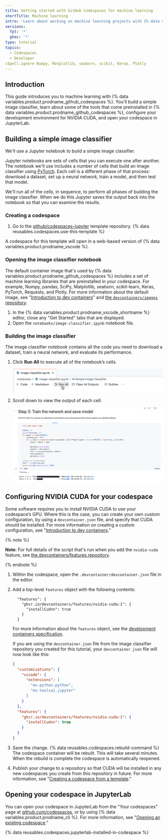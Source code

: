 ```yaml
---
title: Getting started with GitHub Codespaces for machine learning
shortTitle: Machine learning
intro: 'Learn about working on machine learning projects with {% data variables.product.prodname_github_codespaces %} and its out-of-the-box tools.'
versions:
  fpt: '*'
  ghec: '*'
type: tutorial
topics:
  - Codespaces
  - Developer
cSpell:ignore Numpy, Matplotlib, seaborn, scikit, Keras, Plotly
---
```


## Introduction

This guide introduces you to machine learning with {% data variables.product.prodname_github_codespaces %}. You’ll build a simple image classifier, learn about some of the tools that come preinstalled in {% data variables.product.prodname_github_codespaces %}, configure your development environment for NVIDIA CUDA, and open your codespace in JupyterLab.

## Building a simple image classifier

We'll use a Jupyter notebook to build a simple image classifier.

Jupyter notebooks are sets of cells that you can execute one after another. The notebook we'll use includes a number of cells that build an image classifier using [PyTorch](https://pytorch.org/). Each cell is a different phase of that process: download a dataset, set up a neural network, train a model, and then test that model.

We'll run all of the cells, in sequence, to perform all phases of building the image classifier. When we do this Jupyter saves the output back into the notebook so that you can examine the results.

### Creating a codespace

1. Go to the [github/codespaces-jupyter](https://github.com/github/codespaces-jupyter) template repository.
{% data reusables.codespaces.use-this-template %}

A codespace for this template will open in a web-based version of {% data variables.product.prodname_vscode %}.

### Opening the image classifier notebook

The default container image that's used by {% data variables.product.prodname_github_codespaces %} includes a set of machine learning libraries that are preinstalled in your codespace. For example, Numpy, pandas, SciPy, Matplotlib, seaborn, scikit-learn, Keras, PyTorch, Requests, and Plotly. For more information about the default image, see "[Introduction to dev containers](/codespaces/setting-up-your-project-for-codespaces/adding-a-dev-container-configuration/introduction-to-dev-containers#using-the-default-dev-container-configuration)" and [the `devcontainers/images` repository](https://github.com/devcontainers/images/tree/main/src/universal).

1. In the {% data variables.product.prodname_vscode_shortname %} editor, close any "Get Started" tabs that are displayed.
1. Open the `notebooks/image-classifier.ipynb` notebook file.

### Building the image classifier

The image classifier notebook contains all the code you need to download a dataset, train a neural network, and evaluate its performance.

1. Click **Run All** to execute all of the notebook’s cells.

   ![Screenshot of the Run All button](/assets/images/help/codespaces/jupyter-run-all.png)

1. Scroll down to view the output of each cell.

   ![Screenshot of Step 3 in the editor](/assets/images/help/codespaces/jupyter-notebook-step3.png)

## Configuring NVIDIA CUDA for your codespace

Some software requires you to install NVIDIA CUDA to use your codespace’s GPU. Where this is the case, you can create your own custom configuration, by using a `devcontainer.json` file, and specify that CUDA should be installed. For more information on creating a custom configuration, see "[Introduction to dev containers](/codespaces/setting-up-your-project-for-codespaces/adding-a-dev-container-configuration/introduction-to-dev-containers#creating-a-custom-dev-container-configuration)."

{% note %}

**Note**: For full details of the script that's run when you add the `nvidia-cuda` feature, see [the devcontainers/features repository](https://github.com/devcontainers/features/tree/main/src/nvidia-cuda).

{% endnote %}

1. Within the codespace, open the `.devcontainer/devcontainer.json` file in the editor.
1. Add a top-level `features` object with the following contents:

   ```json{:copy}
     "features": {
       "ghcr.io/devcontainers/features/nvidia-cuda:1": {
         "installCudnn": true
       }
     }
   ```

   For more information about the `features` object, see the [development containers specification](https://containers.dev/implementors/features/#devcontainer-json-properties).

   If you are using the `devcontainer.json` file from the image classifier repository you created for this tutorial, your `devcontainer.json` file will now look like this:

   ```json
   {
     "customizations": {
       "vscode": {
         "extensions": [
           "ms-python.python",
           "ms-toolsai.jupyter"
         ]
       }
     },
     "features": {
       "ghcr.io/devcontainers/features/nvidia-cuda:1": {
         "installCudnn": true
       }
     }
   }
   ```

1. Save the change.
{% data reusables.codespaces.rebuild-command %}
   The codespace container will be rebuilt. This will take several minutes. When the rebuild is complete the codespace is automatically reopened.
1. Publish your change to a repository so that CUDA will be installed in any new codespaces you create from this repository in future. For more information, see "[Creating a codespace from a template](/codespaces/developing-in-codespaces/creating-a-codespace-from-a-template#publishing-from-vs-code)."

## Opening your codespace in JupyterLab

You can open your codespace in JupyterLab from the "Your codespaces" page at [github.com/codespaces](https://github.com/codespaces), or by using {% data variables.product.prodname_cli %}. For more information, see "[Opening an existing codespace](/codespaces/developing-in-codespaces/opening-an-existing-codespace)."

{% data reusables.codespaces.jupyterlab-installed-in-codespace %}